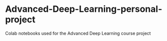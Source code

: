 # Advanced-Deep-Learning-personal-project
Colab notebooks used for the Advanced Deep Learning course project
